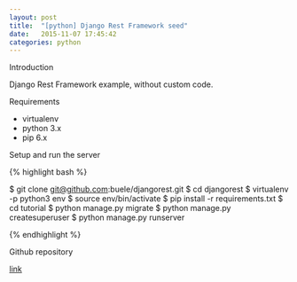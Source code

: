 ```yaml
---
layout: post
title:  "[python] Django Rest Framework seed"
date:   2015-11-07 17:45:42
categories: python
---
```


Introduction   

Django Rest Framework example, without custom code.   

Requirements    

 - virtualenv   
 - python 3.x   
 - pip 6.x   

 
Setup and run the server   
 

{% highlight bash %} 

$ git clone git@github.com:buele/djangorest.git
$ cd djangorest
$ virtualenv -p python3 env
$ source env/bin/activate
$ pip install -r requirements.txt
$ cd tutorial
$ python manage.py migrate
$ python manage.py createsuperuser
$ python manage.py runserver

{% endhighlight %} 


Github repository  

[link](https://github.com/buele/djangorest)

